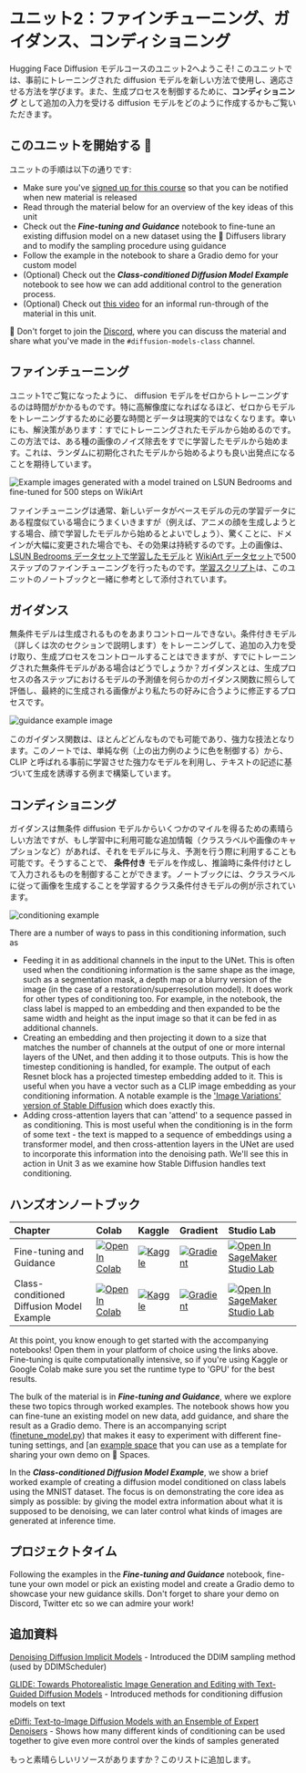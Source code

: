 # ユニット2：ファインチューニング、ガイダンス、コンディショニング

Hugging Face Diffusion モデルコースのユニット2へようこそ! このユニットでは、事前にトレーニングされた diffusion モデルを新しい方法で使用し、適応させる方法を学びます。また、生成プロセスを制御するために、**コンディショニング** として追加の入力を受ける diffusion モデルをどのように作成するかもご覧いただきます。

## このユニットを開始する :rocket:

ユニットの手順は以下の通りです:

- Make sure you've [signed up for this course](https://huggingface.us17.list-manage.com/subscribe?u=7f57e683fa28b51bfc493d048&id=ef963b4162) so that you can be notified when new material is released
- Read through the material below for an overview of the key ideas of this unit
- Check out the _**Fine-tuning and Guidance**_ notebook to fine-tune an existing diffusion model on a new dataset using the 🤗 Diffusers library and to modify the sampling procedure using guidance
- Follow the example in the notebook to share a Gradio demo for your custom model
- (Optional) Check out the _**Class-conditioned Diffusion Model Example**_ notebook to see how we can add additional control to the generation process.
- (Optional) Check out [this video](https://www.youtube.com/watch?v=mY20iKOQ2zw) for an informal run-through of the material in this unit.


:loudspeaker: Don't forget to join the [Discord](https://huggingface.co/join/discord), where you can discuss the material and share what you've made in the `#diffusion-models-class` channel.

## ファインチューニング

ユニット1でご覧になったように、 diffusion モデルをゼロからトレーニングするのは時間がかかるものです。特に高解像度になればなるほど、ゼロからモデルをトレーニングするために必要な時間とデータは現実的ではなくなります。幸いにも、解決策があります：すでにトレーニングされたモデルから始めるのです。この方法では、ある種の画像のノイズ除去をすでに学習したモデルから始めます。これは、ランダムに初期化されたモデルから始めるよりも良い出発点になることを期待しています。

![Example images generated with a model trained on LSUN Bedrooms and fine-tuned for 500 steps on WikiArt](https://api.wandb.ai/files/johnowhitaker/dm_finetune/2upaa341/media/images/Sample%20generations_501_d980e7fe082aec0dfc49.png)

ファインチューニングは通常、新しいデータがベースモデルの元の学習データにある程度似ている場合にうまくいきますが（例えば、アニメの顔を生成しようとする場合、顔で学習したモデルから始めるとよいでしょう）、驚くことに、ドメインが大幅に変更された場合でも、その効果は持続するのです。上の画像は、 [LSUN Bedrooms データセットで学習したモデル](https://huggingface.co/google/ddpm-bedroom-256)と [WikiArt データセット](https://huggingface.co/datasets/huggan/wikiart)で500ステップのファインチューニングを行ったものです。[学習スクリプト](https://github.com/huggingface/diffusion-models-class/blob/main/unit2/finetune_model.py)は、このユニットのノートブックと一緒に参考として添付されています。

## ガイダンス

無条件モデルは生成されるものをあまりコントロールできない。条件付きモデル（詳しくは次のセクションで説明します）をトレーニングして、追加の入力を受け取り、生成プロセスをコントロールすることはできますが、すでにトレーニングされた無条件モデルがある場合はどうでしょうか？ガイダンスとは、生成プロセスの各ステップにおけるモデルの予測値を何らかのガイダンス関数に照らして評価し、最終的に生成される画像がより私たちの好みに合うように修正するプロセスです。

![guidance example image](guidance_eg.png)

このガイダンス関数は、ほとんどどんなものでも可能であり、強力な技法となります。このノートでは、単純な例（上の出力例のように色を制御する）から、 CLIP と呼ばれる事前に学習させた強力なモデルを利用し、テキストの記述に基づいて生成を誘導する例まで構築しています。

## コンディショニング

ガイダンスは無条件 diffusion モデルからいくつかのマイルを得るための素晴らしい方法ですが、もし学習中に利用可能な追加情報（クラスラベルや画像のキャプションなど）があれば、それをモデルに与え、予測を行う際に利用することも可能です。そうすることで、 **条件付き** モデルを作成し、推論時に条件付けとして入力されるものを制御することができます。ノートブックには、クラスラベルに従って画像を生成することを学習するクラス条件付きモデルの例が示されています。

![conditioning example](conditional_digit_generation.png)

There are a number of ways to pass in this conditioning information, such as
- Feeding it in as additional channels in the input to the UNet. This is often used when the conditioning information is the same shape as the image, such as a segmentation mask, a depth map or a blurry version of the image (in the case of a restoration/superresolution model). It does work for other types of conditioning too. For example, in the notebook, the class label is mapped to an embedding and then expanded to be the same width and height as the input image so that it can be fed in as additional channels.
- Creating an embedding and then projecting it down to a size that matches the number of channels at the output of one or more internal layers of the UNet, and then adding it to those outputs. This is how the timestep conditioning is handled, for example. The output of each Resnet block has a projected timestep embedding added to it. This is useful when you have a vector such as a CLIP image embedding as your conditioning information. A notable example is the ['Image Variations' version of Stable Diffusion](https://huggingface.co/spaces/lambdalabs/stable-diffusion-image-variations) which does exactly this.
- Adding cross-attention layers that can 'attend' to a sequence passed in as conditioning. This is most useful when the conditioning is in the form of some text - the text is mapped to a sequence of embeddings using a transformer model, and then cross-attention layers in the UNet are used to incorporate this information into the denoising path. We'll see this in action in Unit 3 as we examine how Stable Diffusion handles text conditioning.


## ハンズオンノートブック

| Chapter                                     | Colab                                                                                                                                                                                               | Kaggle                                                                                                                                                                                                   | Gradient                                                                                                                                                                               | Studio Lab                                                                                                                                                                                                   |
|:--------------------------------------------|:----------------------------------------------------------------------------------------------------------------------------------------------------------------------------------------------------|:---------------------------------------------------------------------------------------------------------------------------------------------------------------------------------------------------------|:---------------------------------------------------------------------------------------------------------------------------------------------------------------------------------------|:-------------------------------------------------------------------------------------------------------------------------------------------------------------------------------------------------------------|
| Fine-tuning and Guidance                                | [![Open In Colab](https://colab.research.google.com/assets/colab-badge.svg)](https://colab.research.google.com/github/huggingface/diffusion-models-class/blob/main/unit2/01_finetuning_and_guidance.ipynb)              | [![Kaggle](https://kaggle.com/static/images/open-in-kaggle.svg)](https://kaggle.com/kernels/welcome?src=https://github.com/huggingface/diffusion-models-class/blob/main/unit2/01_finetuning_and_guidance.ipynb)              | [![Gradient](https://assets.paperspace.io/img/gradient-badge.svg)](https://console.paperspace.com/github/huggingface/diffusion-models-class/blob/main/unit2/01_finetuning_and_guidance.ipynb)              | [![Open In SageMaker Studio Lab](https://studiolab.sagemaker.aws/studiolab.svg)](https://studiolab.sagemaker.aws/import/github/huggingface/diffusion-models-class/blob/main/unit2/01_finetuning_and_guidance.ipynb)              |
| Class-conditioned Diffusion Model Example                               | [![Open In Colab](https://colab.research.google.com/assets/colab-badge.svg)](https://colab.research.google.com/github/huggingface/diffusion-models-class/blob/main/unit2/02_class_conditioned_diffusion_model_example.ipynb)              | [![Kaggle](https://kaggle.com/static/images/open-in-kaggle.svg)](https://kaggle.com/kernels/welcome?src=https://github.com/huggingface/diffusion-models-class/blob/main/unit2/02_class_conditioned_diffusion_model_example.ipynb)              | [![Gradient](https://assets.paperspace.io/img/gradient-badge.svg)](https://console.paperspace.com/github/huggingface/diffusion-models-class/blob/main/unit2/02_class_conditioned_diffusion_model_example.ipynb)              | [![Open In SageMaker Studio Lab](https://studiolab.sagemaker.aws/studiolab.svg)](https://studiolab.sagemaker.aws/import/github/huggingface/diffusion-models-class/blob/main/unit2/02_class_conditioned_diffusion_model_example.ipynb)              |

At this point, you know enough to get started with the accompanying notebooks! Open them in your platform of choice using the links above. Fine-tuning is quite computationally intensive, so if you're using Kaggle or Google Colab make sure you set the runtime type to 'GPU' for the best results.

The bulk of the material is in _**Fine-tuning and Guidance**_, where we explore these two topics through worked examples. The notebook shows how you can fine-tune an existing model on new data, add guidance, and share the result as a Gradio demo. There is an accompanying script ([finetune_model.py](https://github.com/huggingface/diffusion-models-class/blob/main/unit2/finetune_model.py)) that makes it easy to experiment with different fine-tuning settings, and [an [example space](https://huggingface.co/spaces/johnowhitaker/color-guided-wikiart-diffusion) that you can use as a template for sharing your own demo on 🤗 Spaces.

In the _**Class-conditioned Diffusion Model Example**_, we show a brief worked example of creating a diffusion model conditioned on class labels using the MNIST dataset. The focus is on demonstrating the core idea as simply as possible: by giving the model extra information about what it is supposed to be denoising, we can later control what kinds of images are generated at inference time.

## プロジェクトタイム

Following the examples in the _**Fine-tuning and Guidance**_ notebook, fine-tune your own model or pick an existing model and create a Gradio demo to showcase your new guidance skills. Don't forget to share your demo on Discord, Twitter etc so we can admire your work!

## 追加資料

[Denoising Diffusion Implicit Models](https://arxiv.org/abs/2010.02502) - Introduced the DDIM sampling method (used by DDIMScheduler)

[GLIDE: Towards Photorealistic Image Generation and Editing with Text-Guided Diffusion Models](https://arxiv.org/abs/2112.10741) - Introduced methods for conditioning diffusion models on text

[eDiffi: Text-to-Image Diffusion Models with an Ensemble of Expert Denoisers](https://arxiv.org/abs/2211.01324) - Shows how many different kinds of conditioning can be used together to give even more control over the kinds of samples generated

もっと素晴らしいリソースがありますか？このリストに追加します。
